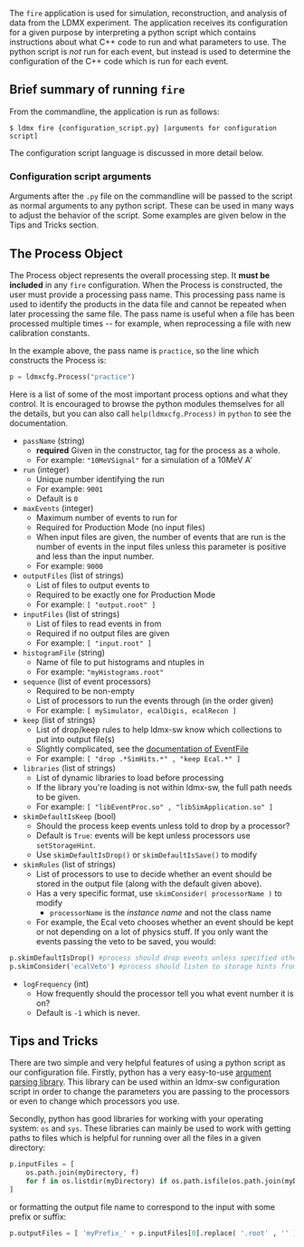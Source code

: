 The `fire` application is used for simulation, reconstruction, and analysis of data from the LDMX experiment.  The application receives its configuration for a given purpose by interpreting a python script which contains instructions about what C++ code to run and what parameters to use.  The python script is _not_ run for each event, but instead is used to determine the configuration of the C++ code which is run for each event.

## Brief summary of running `fire`

From the commandline, the application is run as follows:

    $ ldmx fire {configuration_script.py} [arguments for configuration script]

The configuration script language is discussed in more detail below.

### Configuration script arguments

Arguments after the `.py` file on the commandline will be passed to the script as normal arguments to any python script.
These can be used in many ways to adjust the behavior of the script.  Some examples are given below in the Tips and Tricks section.

## The Process Object

The Process object represents the overall processing step.  It **must be included** in any `fire` configuration.  When the Process is constructed, the user must provide a processing pass name.  This processing pass name is used to identify the products in the data file and cannot be repeated when later processing the same file.  The pass name is useful when a file has been processed multiple times -- for example, when reprocessing a file with new calibration constants. 

In the example above, the pass name is `practice`, so the line which constructs the Process is:
```python
p = ldmxcfg.Process("practice")
```

Here is a list of some of the most important process options and what they control.
It is encouraged to browse the python modules themselves for all the details, but you can also call `help(ldmxcfg.Process)` in `python` to see the documentation.

- `passName` (string)
   - **required** Given in the constructor, tag for the process as a whole.
   - For example: `"10MeVSignal"` for a simulation of a 10MeV A'
- `run` (integer)
  - Unique number identifying the run 
  - For example: `9001`
  - Default is `0`
- `maxEvents` (integer)
   - Maximum number of events to run for
   - Required for Production Mode (no input files)
   - When input files are given, the number of events that are run is the number of events in the input files unless this parameter is positive and less than the input number.
   - For example: `9000`
- `outputFiles` (list of strings)
   - List of files to output events to
   - Required to be exactly one for Production Mode
   - For example: `[ "output.root" ]`
- `inputFiles` (list of strings)
   - List of files to read events in from
   - Required if no output files are given
   - For example: `[ "input.root" ]`
- `histogramFile` (string)
   - Name of file to put histograms and ntuples in
   - For example: `"myHistograms.root"`
- `sequence` (list of event processors)
   - Required to be non-empty
   - List of processors to run the events through (in the order given)
   - For example: `[ mySimulator, ecalDigis, ecalRecon ]`
- `keep` (list of strings)
   - List of drop/keep rules to help ldmx-sw know which collections to put into output file(s)
   - Slightly complicated, see the [documentation of EventFile](https://ldmx-software.github.io/ldmx-sw/html/classldmx_1_1EventFile.html)
   - For example: `[ "drop .*SimHits.*" , "keep Ecal.*" ]`
- `libraries` (list of strings)
   - List of dynamic libraries to load before processing
   - If the library you're loading is not within ldmx-sw, the full path needs to be given.
   - For example: `[ "libEventProc.so" , "libSimApplication.so" ]`
- `skimDefaultIsKeep` (bool)
   - Should the process keep events unless told to drop by a processor?
   - Default is `True`: events will be kept unless processors use `setStorageHint`.
   - Use `skimDefaultIsDrop()` or `skimDefaultIsSave()` to modify
- `skimRules` (list of strings)
   - List of processors to use to decide whether an event should be stored in the output file (along with the default given above).
   - Has a very specific format, use `skimConsider( processorName )` to modify
     - `processorName` is the _instance name_ and not the class name
   - For example, the Ecal veto chooses whether an event should be kept or not depending on a lot of physics stuff. If you only want the events passing the veto to be saved, you would:
```python
p.skimDefaultIsDrop() #process should drop events unless specified otherwise
p.skimConsider('ecalVeto') #process should listen to storage hints from ecalVeto
```
- `logFrequency` (int)
   - How frequently should the processor tell you what event number it is on?
   - Default is `-1` which is never.

## Tips and Tricks

There are two simple and very helpful features of using a python script as our configuration file.
Firstly, python has a very easy-to-use [argument parsing library](https://docs.python.org/3/library/argparse.html). This library can be used within an ldmx-sw configuration script in order to change the parameters you are passing to the processors or even to change which processors you use.

Secondly, python has good libraries for working with your operating system: `os` and `sys`. These libraries can mainly be used to work with getting paths to files which is helpful for running over all the files in a given directory:
```python
p.inputFiles = [
    os.path.join(myDirectory, f) 
    for f in os.listdir(myDirectory) if os.path.isfile(os.path.join(myDirectory, f))
]
```
or formatting the output file name to correspond to the input with some prefix or suffix:
```python
p.outputFiles = [ 'myPrefix_' + p.inputFiles[0].replace( '.root' , '' ) + '_mySuffix' + '.root' ]
```
